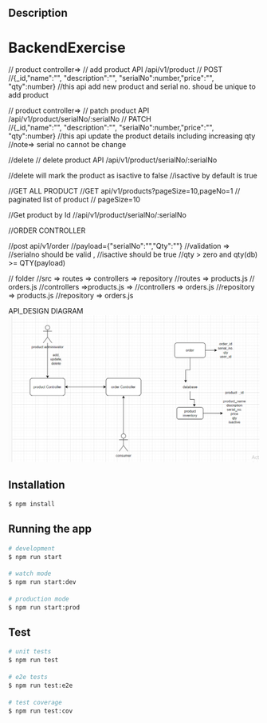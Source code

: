 

## Description

# BackendExercise
// product controller=> 
// add product API /api/v1/product 
// POST	
//{_id,"name":"", "description":"", "serialNo":number,"price":"", "qty":number}
//this api add new product and serial no. shoud be unique to add product


// product controller=> 
// patch product API /api/v1/product/serialNo/:serialNo
// PATCH	
//{_id,"name":"", "description":"", "serialNo":number,"price":"", "qty":number}
//this api update the product details including increasing qty 
//note=> serial no cannot be change

//delete 
// delete product API /api/v1/product/serialNo/:serialNo

//delete will mark the product as isactive to false
//isactive by default is true 


//GET ALL PRODUCT
//GET api/v1/products?pageSize=10,pageNo=1
// paginated list of product // pageSize=10

//Get product by Id
//api/v1/product/serialNo/:serialNo





//ORDER CONTROLLER

//post api/v1/order
//payload={"serialNo":"","Qty":""}
//validation => 
//serialno should be valid ,
//isactive should be true
//qty > zero and qty(db)  >= QTY(payload)



// folder 
//src => routes => controllers => repository
//routes    => products.js
//            orders.js
//controllers =>products.js =>
//controllers => orders.js
//repository => products.js
//repository => orders.js

API_DESIGN DIAGRAM
![Alt text](image.png)

## Installation

```bash
$ npm install
```

## Running the app

```bash
# development
$ npm run start

# watch mode
$ npm run start:dev

# production mode
$ npm run start:prod
```

## Test

```bash
# unit tests
$ npm run test

# e2e tests
$ npm run test:e2e

# test coverage
$ npm run test:cov
```

